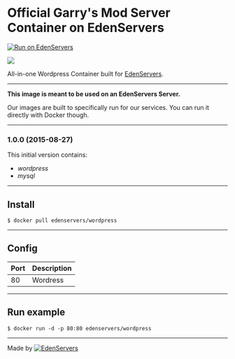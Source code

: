 # Official Garry's Mod Server Container on EdenServers

[![Run on EdenServers](https://img.shields.io/badge/EdenServers-view-blue.svg)](http://www.edenservers.us)

![](http://image.noelshack.com/fichiers/2015/35/1440685079-wordpress-logo.jpg)

All-in-one Wordpress Container built for [EdenServers](http://www.edenservers.us).

---

**This image is meant to be used on an EdenServers Server.**

Our images are built to specifically run for our services. You can run it directly with Docker though.

---
### 1.0.0 (2015-08-27)

This initial version contains:

* *wordpress*
* *mysql*

---

## Install

    $ docker pull edenservers/wordpress

---

## Config


| Port  | Description |
| ------------- | ------------- |
| 80 | Wordress  |

---

## Run example

    $ docker run -d -p 80:80 edenservers/wordpress

---

Made by [![EdenServers](http://image.noelshack.com/fichiers/2015/35/1440630894-logo.png)](https://www.edenservers.us)
